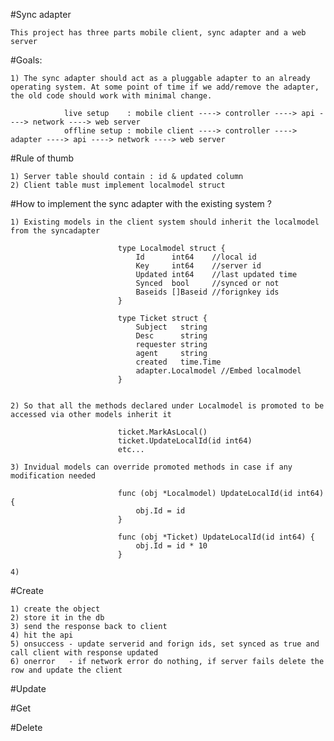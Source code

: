 #Sync adapter

    This project has three parts mobile client, sync adapter and a web server 

#Goals: 

    1) The sync adapter should act as a pluggable adapter to an already operating system. At some point of time if we add/remove the adapter, the old code should work with minimal change. 
 
                live setup    : mobile client ----> controller ----> api ----> network ----> web server
                offline setup : mobile client ----> controller ----> adapter ----> api ----> network ----> web server
                
#Rule of thumb

    1) Server table should contain : id & updated column
    2) Client table must implement localmodel struct
                    
#How to implement the sync adapter with the existing system ?
 
    1) Existing models in the client system should inherit the localmodel from the syncadapter
 
                            type Localmodel struct {
                            	Id      int64    //local id
                            	Key     int64    //server id
                            	Updated int64    //last updated time
                            	Synced  bool     //synced or not
                            	Baseids []Baseid //forignkey ids
                            }
                            
                            type Ticket struct {
                            	Subject   string
                            	Desc      string
                            	requester string
                            	agent     string
                            	created   time.Time
                            	adapter.Localmodel //Embed localmodel
                            }
                            

    2) So that all the methods declared under Localmodel is promoted to be accessed via other models inherit it
 
                            ticket.MarkAsLocal()
                            ticket.UpdateLocalId(id int64)
                            etc...
                            
    3) Invidual models can override promoted methods in case if any modification needed
                            
                            func (obj *Localmodel) UpdateLocalId(id int64) {
                            	obj.Id = id
                            }
                            
                            func (obj *Ticket) UpdateLocalId(id int64) {
                            	obj.Id = id * 10
                            }
                            
    4) 
    
    
#Create

    1) create the object
    2) store it in the db
    3) send the response back to client
    4) hit the api 
    5) onsuccess - update serverid and forign ids, set synced as true and call client with response updated 
    6) onerror   - if network error do nothing, if server fails delete the row and update the client

#Update

#Get

#Delete

